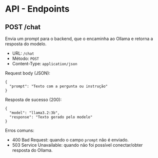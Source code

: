# API - Endpoints

## POST /chat

Envia um prompt para o backend, que o encaminha ao Ollama e retorna a resposta do modelo.

- URL: `/chat`
- Método: `POST`
- Content-Type: `application/json`

Request body (JSON):

```
{
  "prompt": "Texto com a pergunta ou instrução"
}
```

Resposta de sucesso (200):

```
{
  "model": "llama3.2:3b",
  "response": "Texto gerado pelo modelo"
}
```

Erros comuns:

- 400 Bad Request: quando o campo `prompt` não é enviado.
- 503 Service Unavailable: quando não foi possível conectar/obter resposta do Ollama.
